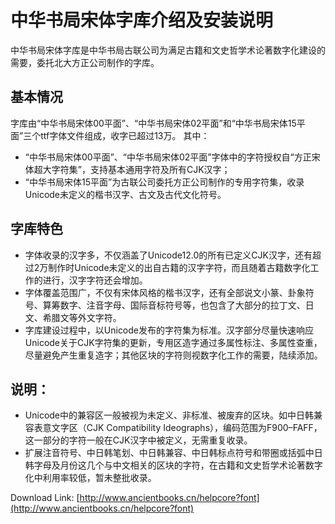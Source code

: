 # 中华书局宋体字库介绍及安装说明

中华书局宋体字库是中华书局古联公司为满足古籍和文史哲学术论著数字化建设的需要，委托北大方正公司制作的字库。

## 基本情况

字库由“中华书局宋体00平面”、“中华书局宋体02平面”和“中华书局宋体15平面”三个ttf字体文件组成，收字已超过13万。
其中：
* “中华书局宋体00平面”、“中华书局宋体02平面”字体中的字符授权自“方正宋体超大字符集”，支持基本通用字符及所有CJK汉字；
* “中华书局宋体15平面”为古联公司委托方正公司制作的专用字符集，收录Unicode未定义的楷书汉字、古文及古代文化符号。

## 字库特色

* 字体收录的汉字多，不仅涵盖了Unicode12.0的所有已定义CJK汉字，还有超过2万制作时Unicode未定义的出自古籍的汉字字符，而且随着古籍数字化工作的进行，汉字字符还会增加。
* 字体覆盖范围广，不仅有宋体风格的楷书汉字，还有全部说文小篆、卦象符号、算筹数字、注音字母、国际音标符号等，也包含了大部分的拉丁文、日文、希腊文等外文字符。
* 字库建设过程中，以Unicode发布的字符集为标准。汉字部分尽量快速响应Unicode关于CJK字符集的更新，专用区造字通过多属性标注、多属性查重，尽量避免产生重复造字；其他区块的字符则视数字化工作的需要，陆续添加。

## 说明：

* Unicode中的兼容区一般被视为未定义、非标准、被废弃的区块。如中日韩兼容表意文字区（CJK Compatibility Ideographs），编码范围为F900–FAFF，这一部分的字符一般在CJK汉字中被定义，无需重复收录。
* 扩展注音符号、中日韩笔划、中日韩兼容、中日韩标点符号和带圈或括弧中日韩字母及月份这几个与中文相关的区块的字符，在古籍和文史哲学术论著数字化中利用率较低，暂未整批收录。


Download Link: [http://www.ancientbooks.cn/helpcore?font](http://www.ancientbooks.cn/helpcore?font)

